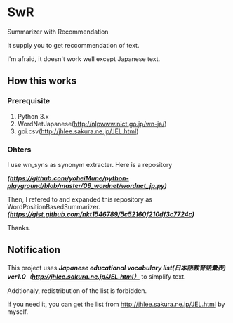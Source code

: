 # SwR
Summarizer with Recommendation

It supply you to get reccommendation of text.

I'm afraid, it doesn't work well except Japanese text.

## How this works
 ### Prerequisite
 1. Python 3.x
 2. WordNetJapanese(http://nlpwww.nict.go.jp/wn-ja/)
 3. goi.csv(http://jhlee.sakura.ne.jp/JEL.html)
 
 ### Ohters
 I use wn_syns as synonym extracter.
 Here is a repository 
 
 ***(https://github.com/yoheiMune/python-playground/blob/master/09_wordnet/wordnet_jp.py)***
 
 Then, I refered to and expanded this repository as WordPositionBasedSummarizer.
 ***(https://gist.github.com/nkt1546789/5c52160f210df3c7724c)***
 
 Thanks.
 
 
## Notification
 This project uses ***Japanese educational vocabulary list(日本語教育語彙表) ver1.0（http://jhlee.sakura.ne.jp/JEL.html）***
 to simplify text.
 
Addtionaly, redistribution of the list is forbidden. 

If you need it, you can get the list from http://jhlee.sakura.ne.jp/JEL.html by myself.

